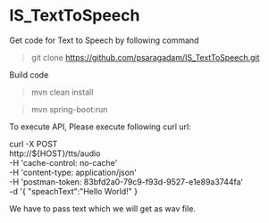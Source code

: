 # IS_TextToSpeech

Get code for Text to Speech by following command

> git clone https://github.com/psaragadam/IS_TextToSpeech.git

Build code

> mvn clean install

> mvn spring-boot:run


To execute API, Please execute following curl url:

curl -X POST \
  http://${HOST}/tts/audio \
  -H 'cache-control: no-cache' \
  -H 'content-type: application/json' \
  -H 'postman-token: 83bfd2a0-79c9-f93d-9527-e1e89a3744fa' \
  -d '{
	"speachText":"Hello World!"
}

We have to pass text which we will get as wav file.

